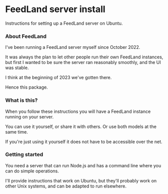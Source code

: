 # FeedLand server install

Instructions for setting up a FeedLand server on Ubuntu.

### About FeedLand

I've been running a FeedLand server myself since October 2022. 

It was always the plan to let other people run their own FeedLand instances, but first I wanted to be sure the server ran reasonably smoothly, and the UI was stable. 

I think at the beginning of 2023 we've gotten there. 

Hence this package.

### What is this?

When you follow these instructions you will have a FeedLand instance running on your server.

You can use it yourself, or share it with others. Or use both models at the same time. 

If you're just using it yourself it does not have to be accessible over the net. 

### Getting started

You need a server that can run Node.js and has a command line where you can do simple operations.

I'll provide instructions that work on Ubuntu, but they'll probably work on other Unix systems, and can be adapted to run elsewhere. 

